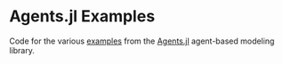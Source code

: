 # Agents.jl Examples

Code for the various [examples](https://juliadynamics.github.io/Agents.jl/stable/examples/schelling/)
from the [Agents.jl](https://juliadynamics.github.io/Agents.jl/stable/) agent-based modeling library.
